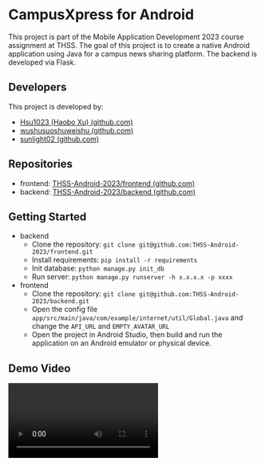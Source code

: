 # CampusXpress for Android

This project is part of the Mobile Application Development 2023 course assignment at THSS. The goal of this project is to create a native Android application using Java for a campus news sharing platform. The backend is developed via Flask.

## Developers

This project is developed by:

* [Hsu1023 (Haobo Xu) (github.com)](https://github.com/Hsu1023)
* [wushusuoshuweishu (github.com)](https://github.com/wushusuoshuweishu)
* [sunlight02 (github.com)](https://github.com/sunlight02)

## Repositories

* frontend: [THSS-Android-2023/frontend (github.com)](https://github.com/THSS-Android-2023/frontend)
* backend: [THSS-Android-2023/backend (github.com)](https://github.com/THSS-Android-2023/backend)

## Getting Started

* backend
  * Clone the repository: `git clone git@github.com:THSS-Android-2023/frontend.git`
  * Install requirements: `pip install -r requirements`
  * Init database: `python manage.py init_db `
  * Run server: `python manage.py runserver -h x.x.x.x -p xxxx`
* frontend
  * Clone the repository: `git clone git@github.com:THSS-Android-2023/backend.git`
  * Open the config file `app/src/main/java/com/example/internet/util/Global.java` and change the `API_URL` and `EMPTY_AVATAR_URL`
  * Open the project in Android Studio, then build and run the application on an Android emulator or physical device.

## Demo Video

<video src="./src/demo.mp4">



## License

This project is licensed under the MIT License.



## Dependencies

This project relies on the following third-party libraries for various functionalities:

* frontend
  - com.google.android.material:material:1.4.0 ([Apache-2.0](https://github.com/material-components/material-components-android/blob/master/LICENSE))
  - androidx.constraintlayout:constraintlayout:1.1.3 ([Apache-2.0](https://github.com/androidx/constraintlayout/blob/main/LICENSE))
  - com.squareup.okhttp3:okhttp:4.10.0 ([Apache-2.0](https://github.com/square/okhttp/blob/master/LICENSE.txt))
  - androidx.test.ext:junit:1.1.0 ([Apache-2.0](https://github.com/android/android-test/blob/androidx-test-1.1.0-beta01/runner/LICENSE))
  - androidx.test.espresso:espresso-core:3.1.1 ([Apache-2.0](https://github.com/android/android-test/blob/master/espresso/core/LICENSE))
  - com.squareup.picasso:picasso:2.71828 ([Apache-2.0](https://github.com/square/picasso/blob/master/LICENSE.txt))
  - de.hdodenhof:circleimageview:3.1.0 ([Apache-2.0](https://github.com/hdodenhof/CircleImageView/blob/master/LICENSE.txt))
  - com.github.CymChad:BaseRecyclerViewAdapterHelper:3.0.4 ([Apache-2.0](https://github.com/CymChad/BaseRecyclerViewAdapterHelper/blob/v3.0.4/license.txt))
  - com.jakewharton:butterknife:10.2.3 ([Apache-2.0](https://github.com/JakeWharton/butterknife/blob/master/LICENSE.txt))
  - com.jakewharton:butterknife-compiler:10.2.3 ([Apache-2.0](https://github.com/JakeWharton/butterknife/blob/master/LICENSE.txt))
  - com.github.stfalcon-studio:Chatkit:0.4.1 ([Apache-2.0](https://github.com/stfalcon-studio/ChatKit/blob/master/LICENSE.txt))
  - com.google.code.gson:gson:2.8.9 ([Apache-2.0](https://github.com/google/gson/blob/master/LICENSE))
  - androidx.core:core-ktx:1.7.0 ([Apache-2.0](https://github.com/androidx/androidx/blob/main/LICENSE.txt))
  - io.noties.markwon:core:4.6.2 ([Apache-2.0](https://github.com/noties/Markwon/blob/master/LICENSE.txt))
  - io.noties.markwon:editor:4.6.2 ([Apache-2.0](https://github.com/noties/Markwon/blob/master/LICENSE.txt))
  - com.zhihu.android:matisse:0.5.3-beta3 ([Apache-2.0](https://github.com/zhihu/Matisse/blob/master/LICENSE.txt))
  - com.jaeger.ninegridimageview:library:1.0.2 ([Apache-2.0](https://github.com/HpWens/NineGridImageView/blob/master/LICENSE))
  - com.jaredrummler:material-spinner:1.3.1 ([Apache-2.0](https://github.com/jaredrummler/MaterialSpinner/blob/master/LICENSE))
  - com.nex3z:toggle-button-group:1.2.0 ([Apache-2.0](https://github.com/nex3z/ToggleButtonGroup/blob/master/LICENSE))
  - androidx.swiperefreshlayout:swiperefreshlayout:1.1.0 ([Apache-2.0](https://github.com/androidx/androidx/blob/main/LICENSE.txt))
  - com.google.android.exoplayer:exoplayer:2.15.1 ([Apache-2.0](https://github.com/google/ExoPlayer/blob/release-v2/LICENSE))
  - com.airbnb.android:lottie:3.7.0 ([Apache-2.0](https://github.com/airbnb/lottie-android/blob/master/LICENSE))

* backend
  * Flask==1.1.2 ([BSD-3-Clause](https://github.com/pallets/flask/blob/main/LICENSE.rst))
  * Flask-SQLAlchemy==2.5.1 ([BSD-3-Clause](https://github.com/pallets-eco/flask-sqlalchemy/blob/main/LICENSE.rst))
  * Werkzeug==0.16.1 ([BSD-3-Clause](https://github.com/pallets/werkzeug/blob/main/LICENSE.rst))
  * flask-cors==3.0.10 ([MIT](https://github.com/corydolphin/flask-cors/blob/master/LICENSE))
  * flasgger==0.9.5 ([BSD-3-Clause](https://github.com/flasgger/flasgger/blob/master/LICENSE))
  * flask-script==2.0.6 ([MIT](https://github.com/smurfix/flask-script/blob/master/LICENSE))
  * pyjwt==1.7.1 ([MIT](https://github.com/jpadilla/pyjwt/blob/master/LICENSE))
  * jinja2==3.0.3 ([BSD-3-Clause](https://github.com/pallets/jinja/blob/main/LICENSE.rst))
  * itsdangerous==1.1.0 ([BSD-3-Clause](https://github.com/pallets/itsdangerous/blob/main/LICENSE.rst))
  * click==8.1.3 ([BSD-3-Clause](https://github.com/pallets/click/blob/main/LICENSE.rst))
  * SQLAlchemy==1.4.41 ([MIT](https://github.com/sqlalchemy/sqlalchemy/blob/main/LICENSE))
  * Six==1.16.0 ([MIT](https://github.com/benjaminp/six/blob/1.16.0/LICENSE))
  * blinker==1.5 ([BSD-3-Clause](https://github.com/jek/blinker/blob/master/LICENSE.txt))
  * pytz==2022.1 ([MIT](https://pythonhosted.org/pytz/#license))
  * setuptools==49.2.1 ([MIT](https://github.com/pypa/setuptools/blob/main/LICENSE))
  * tzlocal==4.2 ([MIT](https://github.com/PythonicNinja/tzlocal/blob/master/LICENSE))
  * PyYAML==5.4.1 ([MIT](https://github.com/yaml/pyyaml/blob/master/LICENSE))
  * jsonschema==4.16.0 ([MIT](https://github.com/Julian/jsonschema/blob/main/LICENSE.txt))
  * mistune==2.0.4 ([BSD-2-Clause](https://github.com/lepture/mistune/blob/master/LICENSE.txt))
  * beautifulsoup4==4.11.1 ([MIT](https://www.crummy.com/software/BeautifulSoup/bs4/doc/#license))
  * alembic==1.8.1 ([MIT](https://github.com/sqlalchemy/alembic/blob/main/LICENSE))
  * Mako==1.2.3 ([MIT](https://github.com/sqlalchemy/mako/blob/main/LICENSE))
  * colorama==0.4.5 ([MIT](https://github.com/tartley/colorama/blob/master/LICENSE.txt))
  * MarkupSafe==2.1.1 ([BSD-3-Clause](https://github.com/pallets/markupsafe/blob/main/LICENSE.rst))
  * attrs==22.1.0 ([MIT](https://www.attrs.org/en/stable/license.html))
  * pyrsistent==0.18.1 ([MIT](https://github.com/tobgu/pyrsistent/blob/v0.18.1/LICENSE))
  * greenlet==1.1.3 ([MIT](https://github.com/python-greenlet/greenlet/blob/master/LICENSE))
  * tzdata==2022.6 ([Public Domain](https://en.wikipedia.org/wiki/public_domain_software#cite_note-tz_license-10))
  * pytz-deprecation-shim==0.1.0.post0 ([MIT](https://github.com/timrwilliams/pytz-deprecation-shim/blob/main/LICENSE))
  * soupsieve==2.3.2.post1 ([MIT](https://github.com/facelessuser/soupsieve/blob/main/LICENSE))
  * python-dateutil==2.8.2 ([BSD-3-Clause](https://github.com/dateutil/dateutil/blob/master/LICENSE))
  * gunicorn ([MIT](https://github.com/benoitc/gunicorn/blob/master/LICENSE))
  * Pillow==9.5.0 ([HPND](https://github.com/python-pillow/Pillow/blob/main/LICENSE))

These libraries play important roles in the project and help us achieve the desired functionalities.
